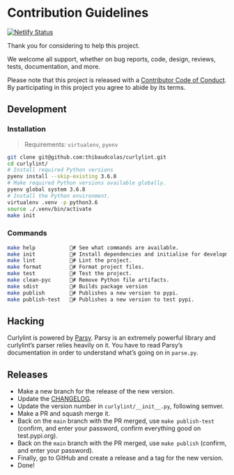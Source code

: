 # Contribution Guidelines

[![Netlify Status](https://api.netlify.com/api/v1/badges/6830546d-b21d-4067-9ca2-7288b4aedbaa/deploy-status)](https://app.netlify.com/sites/curlylint/deploys)

Thank you for considering to help this project.

We welcome all support, whether on bug reports, code, design, reviews, tests, documentation, and more.

Please note that this project is released with a [Contributor Code of Conduct](docs/CODE_OF_CONDUCT.md). By participating in this project you agree to abide by its terms.

## Development

### Installation

> Requirements: `virtualenv`, `pyenv`

```bash
git clone git@github.com:thibaudcolas/curlylint.git
cd curlylint/
# Install required Python versions
pyenv install --skip-existing 3.6.8
# Make required Python versions available globally.
pyenv global system 3.6.8
# Install the Python environment.
virtualenv .venv -p python3.6
source ./.venv/bin/activate
make init
```

### Commands

```bash
make help           # See what commands are available.
make init           # Install dependencies and initialise for development.
make lint           # Lint the project.
make format         # Format project files.
make test           # Test the project.
make clean-pyc      # Remove Python file artifacts.
make sdist          # Builds package version
make publish        # Publishes a new version to pypi.
make publish-test   # Publishes a new version to test pypi.
```

## Hacking

Curlylint is powered by [Parsy](https://github.com/python-parsy/parsy). Parsy is an extremely powerful library and curlylint’s parser relies heavily on it. You have to read
Parsy’s documentation in order to understand what’s going on in
`parse.py`.

## Releases

- Make a new branch for the release of the new version.
- Update the [CHANGELOG](https://github.com/thibaudcolas/curlylint/CHANGELOG.md).
- Update the version number in `curlylint/__init__.py`, following semver.
- Make a PR and squash merge it.
- Back on the `main` branch with the PR merged, use `make publish-test` (confirm, and enter your password, confirm everything good on test.pypi.org).
- Back on the `main` branch with the PR merged, use `make publish` (confirm, and enter your password).
- Finally, go to GitHub and create a release and a tag for the new version.
- Done!
